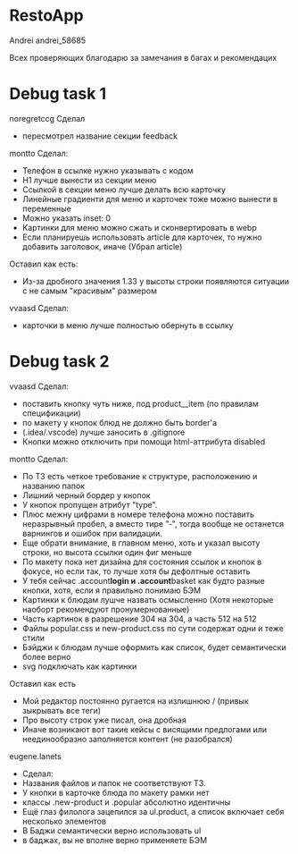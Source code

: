 # RestoApp

Andrei
andrei_58685

Всех проверяющих благодарю за замечания в багах и рекомендацих

# Debug task 1

noregretccg
Сделал

- пересмотрел название секции feedback

montto
Сделал:

- Телефон в ссылке нужно указывать с кодом
- H1 лучше вынести из секции меню
- Ссылкой в секции меню лучше делать всю карточку
- Линейные градиенти для меню и карточек тоже можно вынести в переменные
- Можно указать inset: 0
- Картинки для меню можно сжать и сконвертировать в webp
- Если планируешь использовать article для карточек, то нужно добавить заголовок, иначе (Убрал article)

Оставил как есть:

- Из-за дробного значения 1.33 у высоты строки появляются ситуации с не самым "красивым" размером

vvaasd
Сделал:

- карточки в меню лучше полностью обернуть в ссылку

# Debug task 2

vvaasd
Сделал:

- поставить кнопку чуть ниже, под product\_\_item (по правилам спецификации)
- по макету у кнопок блюд не должно быть border'а
- (.idea/.vscode) лучше заносить в .gitignore
- Кнопки можно отключить при помощи html-аттрибута disabled

montto
Сделал:

- По ТЗ есть четкое требование к структуре, расположению и названию папок
- Лишний черный бордер у кнопок
- У кнопок пропущен атрибут "type".
- Плюс межну цифрами в номере телефона можно поставить неразрывный пробел, а вместо тире "&#8209;", тогда вообще не останется варнингов и ошибок при валидации.
- Еще обрати внимание, в главном меню, хоть и указал высоту строки, но высота ссылки один фиг меньше
- По макету пока нет дизайна для состояния ссылок и кнопок в фокусе, но если так, то лучше хотя бы дефолтные оставить
- У тебя сейчас .account**login и .account**basket как будто разные кнопки, хотя, если я правильно понимаю БЭМ
- Картинки к блюдам лушче назвать осмысленно (Хотя некоторые наоборт рекомендуют пронумернованные)
- Часть картинок в разрешение 304 на 304, а часть 512 на 512
- Файлы popular.css и new-product.css по сути содержат одни и теже стили
- Бэйджи к блюдам лучше оформить как список, будет семантически более верно
- svg подключать как картинки

Оставил как есть

- Мой редактор постоянно ругается на излишнюю / (привык зыкрывать все теги)
- Про высоту строк уже писал, она дробная
- Иначе возникают вот такие кейсы с висящими предлогами или неединообразно заполняется контент (не разобрался)

eugene.lanets

- Сделал:
- Названия файлов и папок не соответствуют ТЗ.
- У кнопки в карточке блюда по макету рамки нет
- классы .new-product и .popular абсолютно идентичны
- Ещё глаз филолога зацепился за ul.product, а список включает себя несколько элементов
- В Баджи семантически верно использовать ul
- в баджах, вы не вполне верно применяете БЭМ
